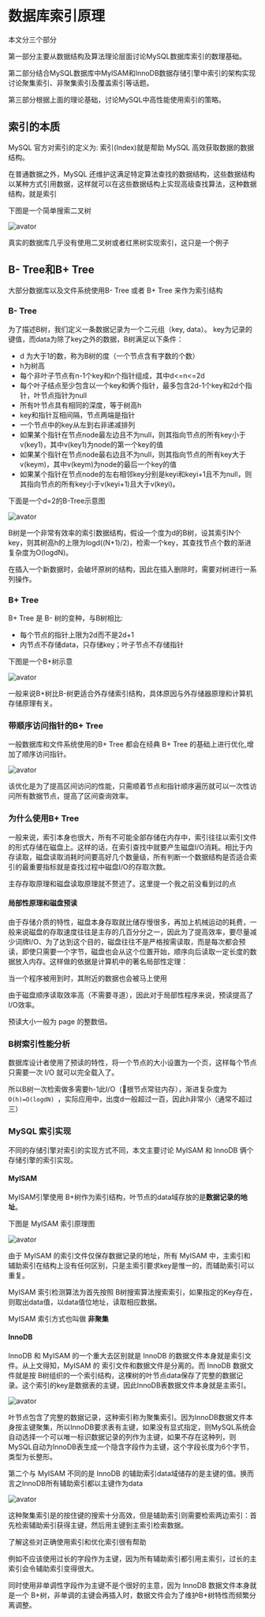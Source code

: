 # 数据库索引原理
本文分三个部分

第一部分主要从数据结构及算法理论层面讨论MySQL数据库索引的数理基础。

第二部分结合MySQL数据库中MyISAM和InnoDB数据存储引擎中索引的架构实现讨论聚集索引、非聚集索引及覆盖索引等话题。

第三部分根据上面的理论基础，讨论MySQL中高性能使用索引的策略。

## 索引的本质

MySQL 官方对索引的定义为: 索引(Index)就是帮助 MySQL 高效获取数据的数据结构。

在普通数据之外，MySQL 还维护这满足特定算法查找的数据结构，这些数据结构以某种方式引用数据，这样就可以在这些数据结构上实现高级查找算法，这种数据结构，就是索引

下图是一个简单搜索二叉树

![avator](https://raw.githubusercontent.com/1oser5/CS-Notes/master/pic/数据库-索引-二叉树.png)

真实的数据库几乎没有使用二叉树或者红黑树实现索引，这只是一个例子

## B- Tree和B+ Tree

大部分数据库以及文件系统使用B- Tree 或者 B+ Tree 来作为索引结构

### B- Tree

为了描述B树，我们定义一条数据记录为一个二元组（key, data）。 key为记录的键值，而data为除了key之外的数据，B树满足以下条件：
+ d 为大于1的数，称为B树的度（一个节点含有字数的个数）
+ h为树高
+ 每个非叶子节点有n-1个key和n个指针组成，其中d<=n<=2d
+ 每个叶子结点至少包含以一个key和俩个指针，最多包含2d-1个key和2d个指针，叶节点指针为null
+ 所有叶节点具有相同的深度，等于树高h
+ key和指针互相间隔，节点两端是指针
+ 一个节点中的key从左到右非递减排列
+ 如果某个指针在节点node最左边且不为null，则其指向节点的所有key小于v(key1)，其中v(key1)为node的第一个key的值
+ 如果某个指针在节点node最右边且不为null，则其指向节点的所有key大于v(keym)，其中v(keym)为node的最后一个key的值
+ 如果某个指针在节点node的左右相邻key分别是keyi和keyi+1且不为null，则其指向节点的所有key小于v(keyi+1)且大于v(keyi)。

下面是一个d=2的B-Tree示意图

![avator](https://raw.githubusercontent.com/1oser5/CS-Notes/master/pic/数据库-索引-B树.png)

B树是一个非常有效率的索引数据结构，假设一个度为d的B树，设其索引N个key，则其树高h的上限为logd((N+1)/2)，检索一个key，其查找节点个数的渐进复杂度为O(logdN)。

在插入一个新数据时，会破坏原树的结构，因此在插入删除时，需要对树进行一系列操作。

### B+ Tree
B+ Tree 是 B- 树的变种，与B树相比:
+ 每个节点的指针上限为2d而不是2d+1
+ 内节点不存储data，只存储key；叶子节点不存储指针

下图是一个B+树示意

![avator](https://raw.githubusercontent.com/1oser5/CS-Notes/master/pic/数据库-索引-b+树.png)

一般来说B+树比B-树更适合外存储索引结构，具体原因与外存储器原理和计算机存储原理有关。


### 带顺序访问指针的B+ Tree

一般数据库和文件系统使用的B+ Tree 都会在经典 B+ Tree 的基础上进行优化,增加了顺序访问指针。

![avator](https://raw.githubusercontent.com/1oser5/CS-Notes/master/pic/数据库-索引-better-b+树.png)

该优化是为了提高区间访问的性能，只需顺着节点和指针顺序遍历就可以一次性访问所有数据节点，提高了区间查询效率。

### 为什么使用B+ Tree

一般来说，索引本身也很大，所有不可能全部存储在内存中，索引往往以索引文件的形式存储在磁盘上。这样的话，在索引查找中就要产生磁盘I/O消耗。相比于内存读取，磁盘读取消耗时间要高好几个数量级，所有判断一个数据结构是否适合索引的最重要指标就是查找过程中磁盘I/O的存取次数。

主存存取原理和磁盘读取原理就不赘述了。这里提一个我之前没看到过的点

#### 局部性原理和磁盘预读

由于存储介质的特性，磁盘本身存取就比储存慢很多，再加上机械运动的耗费，一般来说磁盘的存取速度往往是主存的几百分分之一，因此为了提高效率，要尽量减少词牌I/O、为了达到这个目的，磁盘往往不是严格按需读取，而是每次都会预读，即使只需要一个字节，磁盘也会从这个位置开始，顺序向后读取一定长度的数据放入内存。这样做的依据是计算机中的著名局部性定理：

当一个程序被用到时，其附近的数据也会被马上使用

由于磁盘顺序读取效率高（不需要寻道），因此对于局部性程序来说，预读提高了I/O效率。

预读大小一般为 page 的整数倍。

### B树索引性能分析

数据库设计者使用了预读的特性，将一个节点的大小设置为一个页，这样每个节点只需要一次 I/O 就可以完全载入了。

所以B树一次检索做多需要h-1此I/O（根节点常驻内存），渐进复杂度为 `O(h)=O(logdN) `，实际应用中，出度d一般超过一百，因此h非常小（通常不超过三）


### MySQL 索引实现

不同的存储引擎对索引的实现方式不同，本文主要讨论 MyISAM 和 InnoDB 俩个存储引擎的索引实现。

#### MyISAM

MyISAM引擎使用 B+树作为索引结构，叶节点的data域存放的是**数据记录的地址**。

下图是 MyISAM 索引原理图

![avator](https://raw.githubusercontent.com/1oser5/CS-Notes/master/pic/数据库-索引-MyISAM.png)

由于 MyISAM 的索引文件仅保存数据记录的地址，所有 MyISAM 中，主索引和辅助索引在结构上没有任何区别，只是主索引要求key是惟一的，而辅助索引可以重复。

MyISAM 索引检测算法为首先按照 B树搜索算法搜索索引，如果指定的Key存在，则取出data值，以data值位地址，读取相应数据。

MyISAM 索引方式也叫做 **非聚集**


#### InnoDB

InnoDB 和 MyISAM 的一个重大去区别就是 InnoDB 的数据文件本身就是索引文件。从上文得知，MyISAM 的 索引文件和数据文件是分离的。而 InnoDB 数据文件就是按 B树组织的一个索引结构，这棵树的叶节点data保存了完整的数据记录。这个索引的key是数据表的主键，因此InnoDB表数据文件本身就是主索引。

![avator](https://raw.githubusercontent.com/1oser5/CS-Notes/master/pic/数据库-索引-InnoDB.png)

叶节点包含了完整的数据记录，这种索引称为聚集索引。因为InnoDB数据文件本身按主键聚集，所以InnoDB要求表有主键，如果没有显式指定，则MySQL系统会自动选择一个可以唯一标识数据记录的列作为主键，如果不存在这种列，则MySQL自动为InnoDB表生成一个隐含字段作为主键，这个字段长度为6个字节，类型为长整形。

第二个与 MyISAM 不同的是 InnoDB 的辅助索引data域储存的是主键的值。换而言之InnoDB所有辅助索引都以主键作为data

![avator](https://raw.githubusercontent.com/1oser5/CS-Notes/master/pic/数据库-索引-MyISAM.png)

这种聚集索引是的按住键的搜索十分高效，但是辅助索引则需要检索两边索引：首先检索辅助索引获得主键，然后用主键到主索引检索数据。

了解这些对正确使用索引和优化索引很有帮助

例如不应该使用过长的字段作为主键，因为所有辅助索引都引用主索引，过长的主索引会令辅助索引变得很大。

同时使用非单调性字段作为主键不是个很好的主意，因为 InnoDB 数据文件本身就是一个 B+树，非单调的主键会再插入时，数据文件会为了维护B+树特性而频繁分离调整。